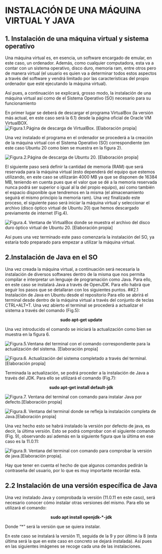 # INSTALACIÓN DE UNA MÁQUINA VIRTUAL Y JAVA
## 1. Instalación de una máquina virtual y sistema operativo

Una máquina virtual es, en esencia, un software encargado de emular, en este caso, un ordenador. Además, como cualquier computadora, esta va a contar con un sistema operativo, disco duro, memoria ram, entre otros pero de manera virtual (el usuario es quien va a determinar todos estos aspectos a través del software y vendrá limitado por las características del propio ordenador que esté ejecutando la máquina virtual).

Así pues, a continuación se explicará, grosso modo, la instalación de una máquina virtual así como de el Sistema Operativo (SO) necesario para su funcionamiento

En primer lugar se deberá de descargar el programa VirtualBox (la versión más actual, en este caso será la 6.1) desde la página oficial de Oracle VM VirtualBOX.
![Figura.1.Página de descarga de VirtualBox. [Elaboración propia]](https://raw.githubusercontent.com/jdabrante/INFORME-N-1/DAW/1.png)

Una vez instalado el programa en el ordenador se procederá a la creación de la máquina virtual con el  Sistema Operativo (SO) correspondiente (en este caso Ubuntu 20 como bien se muestra en la figura 2).

![Figura.2.Página de descarga de Ubuntu 20. [Elaboración propia]](https://raw.githubusercontent.com/jdabrante/INFORME-N-1/DAW/2.png)

El siguiente paso será definir la cantidad de memoria (RAM) que será reservada para la máquina virtual (esto dependerá del equipo que estemos utilizando, en este caso se utilizarán 4000 MB ya que se disponen de 16384 MB, teniendo en cuenta pues que el valor que se dé a la memoria reservada nunca podrá ser superior o igual al la del propio equipo), así como también el espacio disponible que tendremos en la misma (el almacenamiento seguirá el mismo principio la memoria ram).
Una vez finalizado este proceso, el siguiente paso será iniciar la máquina virtual y seleccionar el archivo (disco óptico virtual de Ubuntu 20) que hemos descargado previamente de internet (Fig.4). 

![Figura.4. Ventana de VirtualBox donde se muestra el archivo del disco duro óptico virtual de Ubuntu 20. [Elaboración propia]](https://raw.githubusercontent.com/jdabrante/INFORME-N-1/DAW/3.png)

Así pues una vez terminado este paso comenzaría la instalación del SO, ya estaría todo preparado para empezar a utilizar la máquina virtual.

## 2.Instalación de Java en el SO

Una vez creada la máquina virtual, a continuación será necesaria la instalación de diversos softwares dentro de la misma que nos permita compilar e interpretar un lenguaje de programación como Java. Para ello, en este caso se instalará Java a través de OpenJDK. Para ello habrá que seguir los pasos que se detallaran con los siguientes puntos.
##2.1 Instalación de Java en Ubuntu desde el repositorio
Para ello se abrirá el terminal desde dentro de la máquina virtual a través del conjunto de teclas CTRL+ALT+T.
Una vez abierto el terminal se procederá a actualizar el sistema a través del comando (Fig.5):

**<p align="center"> sudo apt-get update </p>**

Una vez introducido el comando se iniciará la actualización como bien se muestra en la figura 6.

![Figura.5.Ventana del terminal con el comando correspondiente para la actualización del sistema. [Elaboración propia]](https://raw.githubusercontent.com/jdabrante/INFORME-N-1/DAW/4..png)

![Figura.6. Actualización del sistema completado a través del terminal.[Elaboración propia]
](https://raw.githubusercontent.com/jdabrante/INFORME-N-1/DAW/5..png)

Terminada la actualización, se podrá proceder a la instalación de Java a través del JDK. Para ello se utilizará el comando (Fig.7):


**<p align="center"> sudo apt-get install default-jdk  </p>**


![Figura.7. Ventana del terminal con comando para instalar Java por defecto.[Elaboración propia]
](https://raw.githubusercontent.com/jdabrante/INFORME-N-1/DAW/default-jdk.png)

![Figura.8. Ventana del terminal donde se refleja la instalación completa de Java.[Elaboración propia]](https://raw.githubusercontent.com/jdabrante/INFORME-N-1/DAW/6..png)

Una vez hecho esto se habrá instalado la versión por defecto de java, es decir, la última versión. Esto se podrá comprobar con el siguiente comando (Fig. 9), observando así además en la siguiente figura que la última en ese caso es la 11.0.11:

![Figura.9. Ventana del terminal con comando para comprobar la versión de java.[Elaboración propia].
](https://raw.githubusercontent.com/jdabrante/INFORME-N-1/DAW/java-version)

Hay que tener en cuenta el hecho de que algunos comandos  pedirán la contraseña del usuario, por lo que es muy importante recordar esta.

## 2.2 Instalación de una versión específica de Java

Una vez instalado Java y comprobada la versión (11.0.11 en este caso), será necesario conocer cómo instalar otras versiones del mismo. Para ello se utilizará el comando:

**<p align="center"> sudo apt install openjdk-*-jdk </p>**

Donde “*” será la versión que se quiera instalar.

En este caso se instalará la versión 11, seguida de la 9 y por último la 8 (esta última será la que en este caso en concreto se dejará instalada).
Así pues en las siguientes imágenes se recoge cada una de las instalaciones.



